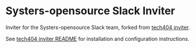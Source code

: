 # Systers-opensource Slack Inviter

Inviter for the Systers-opensource Slack team, forked from [tech404 inviter](https://github.com/tech404/inviter/).

See [tech404 inviter README](https://github.com/tech404/inviter/blob/master/README.md) for installation and configuration instructions.


